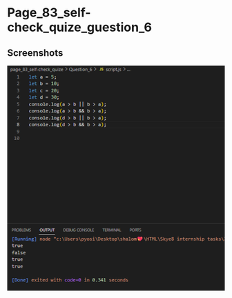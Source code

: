 # Page_83_self-check_quize_guestion_6

## Screenshots

![code_and_output_Question_6](Sreenshots/code_and_output.png)
